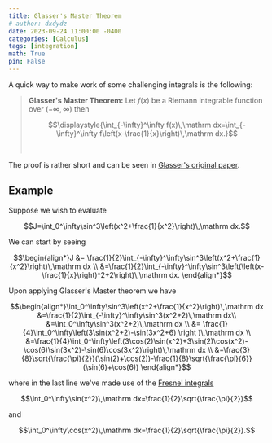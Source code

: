 ```yaml
---
title: Glasser's Master Theorem
# author: dxdydz
date: 2023-09-24 11:00:00 -0400
categories: [Calculus]
tags: [integration]
math: True
pin: False
---
```


 A quick way to make work of some challenging integrals is the following:

> **Glasser's Master Theorem:** Let $f(x)$ be a Riemann integrable function over $(-\infty,\,\infty)$ then
>
> $$\displaystyle{\int_{-\infty}^\infty f(x)\,\mathrm dx=\int_{-\infty}^\infty f\left(x-\frac{1}{x}\right)\,\mathrm dx.}$$
>
> $$\,$$

The proof is rather short and can be seen in [Glasser's original paper](https://www.ams.org/journals/mcom/1983-40-162/S0025-5718-1983-0689471-1/S0025-5718-1983-0689471-1.pdf).

## Example

Suppose we wish to evaluate

$$J=\int_0^\infty\sin^3\left(x^2+\frac{1}{x^2}\right)\,\mathrm dx.$$

We can start by seeing

$$\begin{align*}J &= \frac{1}{2}\int_{-\infty}^\infty\sin^3\left(x^2+\frac{1}{x^2}\right)\,\mathrm dx \\ &=\frac{1}{2}\int_{-\infty}^\infty\sin^3\left(\left(x-\frac{1}{x}\right)^2+2\right)\,\mathrm dx.  \end{align*}$$

Upon applying Glasser's Master theorem we have

$$\begin{align*}\int_0^\infty\sin^3\left(x^2+\frac{1}{x^2}\right)\,\mathrm dx &=\frac{1}{2}\int_{-\infty}^\infty\sin^3(x^2+2)\,\mathrm dx\\ &=\int_0^\infty\sin^3(x^2+2)\,\mathrm dx \\ &= \frac{1}{4}\int_0^\infty\left(3\sin(x^2+2)-\sin(3x^2+6) \right )\,\mathrm dx \\ 
 &=\frac{1}{4}\int_0^\infty\left(3\cos(2)\sin(x^2)+3\sin(2)\cos(x^2)-\cos(6)\sin(3x^2)-\sin(6)\cos(3x^2)\right)\,\mathrm dx \\ 
 &=\frac{3}{8}\sqrt{\frac{\pi}{2}}(\sin(2)+\cos(2))-\frac{1}{8}\sqrt{\frac{\pi}{6}}(\sin(6)+\cos(6)) \end{align*}$$

 where in the last line we've made use of the [Fresnel integrals](https://en.wikipedia.org/wiki/Fresnel_integral)

 $$\int_0^\infty\sin(x^2)\,\mathrm dx=\frac{1}{2}\sqrt{\frac{\pi}{2}}$$

 and

 $$\int_0^\infty\cos(x^2)\,\mathrm dx=\frac{1}{2}\sqrt{\frac{\pi}{2}}.$$